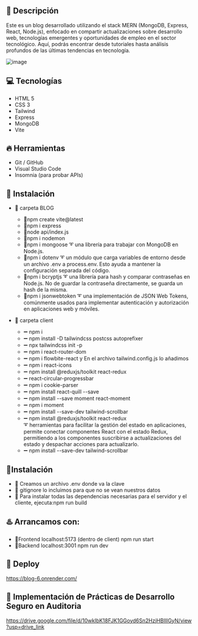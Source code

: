 

## 🌈  Descripción
Este es un blog desarrollado utilizando el stack MERN (MongoDB, Express, React, Node.js), enfocado en compartir actualizaciones sobre desarrollo web, tecnologías emergentes y oportunidades de empleo en el sector tecnológico. Aquí, podrás encontrar desde tutoriales hasta análisis profundos de las últimas tendencias en tecnología.

![image](https://github.com/MamenFB/BLOG/assets/106315129/2bb061dd-f002-47d2-8d43-e6b0aadd8d15)




## 💻 Tecnologías 
- HTML 5
- CSS 3
- Tailwind
- Express
- MongoDB
- Vite

## 🔥 Herramientas
- Git / GitHub
- Visual Studio Code
- Insomnia (para probar APIs)

## 🚀 Instalación

- 🔸 carpeta BLOG  
  - 🔹npm create vite@latest  
  - 🔹npm i express  
  - 🔹node api/index.js  
  - 🔹npm i nodemon  
  - 🔹npm i mongoose ➰ una librería para trabajar con MongoDB en Node.js.  
  - 🔹npm i dotenv ➰ un módulo que carga variables de entorno desde un archivo .env a process.env. Esto ayuda a mantener la configuración separada del código.  
  - 🔹npm i bcryptjs ➰ una librería para hash y comparar contraseñas en Node.js. No de guardar la contraseña directamente, se guarda un hash de la misma. 
  - 🔹npm i jsonwebtoken ➰ una implementación de JSON Web Tokens, comúnmente usados para implementar autenticación y autorización en aplicaciones web y móviles. 

 
- 🔸 carpeta client
  - ➖ npm i
  - ➖ npm install -D tailwindcss postcss autoprefixer
  - ➖ npx tailwindcss init -p
  - ➖ npm i react-router-dom
  - ➖ npm i flowbite-react y En el archivo tailwind.config.js lo añadimos
  - ➖ npm i react-icons
  - ➖ npm install @reduxjs/toolkit react-redux  
  - ➖ react-circular-progressbar  
  - ➖ npm i cookie-parser 
  - ➖ npm install react-quill --save    
  - ➖ npm install --save moment react-moment 
  - ➖ npm i moment   
  - ➖ npm install --save-dev tailwind-scrollbar
  - ➖ npm install @reduxjs/toolkit react-redux  
       ➰ herramientas para facilitar la gestión del estado en aplicaciones, permite conectar componentes React con el estado Redux, permitiendo a los componentes suscribirse a actualizaciones del estado y despachar acciones para actualizarlo.
  - ➖ npm install --save-dev tailwind-scrollbar  


## 🚨Instalación
- 🔹 Creamos un archivo .env donde va la clave  
- 🔹 gitignore lo incluimos para que no se vean nuestros datos  
- 🔹 Para instalar todas las dependencias necesarias para el servidor y el cliente, ejecuta:npm run build


## ♨️ Arrancamos con:

- 🔹Frontend  localhost:5173  (dentro de client) npm run start
- 🔹Backend localhost:3001 npm run dev 

## 🔗 Deploy 

https://blog-6.onrender.com/

## 🔗 Implementación de Prácticas de Desarrollo Seguro en Auditoria

https://drive.google.com/file/d/10wkIbK18FJK1GGoyd6Sn2HzjHBIIIGyN/view?usp=drive_link
